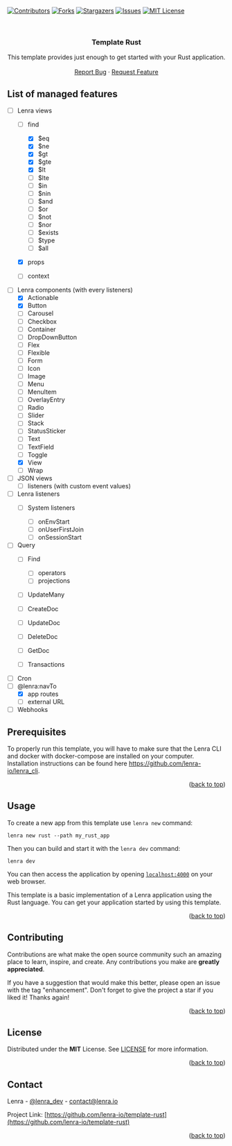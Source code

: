 <div id="top"></div>
<!--
*** This README was created with https://github.com/othneildrew/Best-README-Template
-->

<!-- PROJECT SHIELDS -->

[![Contributors][contributors-shield]][contributors-url]
[![Forks][forks-shield]][forks-url]
[![Stargazers][stars-shield]][stars-url]
[![Issues][issues-shield]][issues-url]
[![MIT License][license-shield]][license-url]

<!-- PROJECT LOGO -->

<br />
<div align="center">

<h3 align="center">Template Rust</h3>

<p align="center">
    This template provides just enough to get started with your Rust application.
    <br />
    <br />
    <a href="https://github.com/lenra-io/template-rust/issues">Report Bug</a>
    ·
    <a href="https://github.com/lenra-io/template-rust/issues">Request Feature</a>
  </p>
</div>

## List of managed features

- [ ] Lenra views
  - [ ] find

    - [X] $eq
    - [X] $ne
    - [X] $gt
    - [X] $gte
    - [X] $lt
    - [ ] $lte
    - [ ] $in
    - [ ] $nin
    - [ ] $and
    - [ ] $or
    - [ ] $not
    - [ ] $nor
    - [ ] $exists
    - [ ] $type
    - [ ] $all
  - [X] props
  - [ ] context
- [ ] Lenra components (with every listeners)
  - [X] Actionable
  - [X] Button
  - [ ] Carousel
  - [ ] Checkbox
  - [ ] Container
  - [ ] DropDownButton
  - [ ] Flex
  - [ ] Flexible
  - [ ] Form
  - [ ] Icon
  - [ ] Image
  - [ ] Menu
  - [ ] MenuItem
  - [ ] OverlayEntry
  - [ ] Radio
  - [ ] Slider
  - [ ] Stack
  - [ ] StatusSticker
  - [ ] Text
  - [ ] TextField
  - [ ] Toggle
  - [X] View
  - [ ] Wrap
- [ ] JSON views
  - [ ] listeners (with custom event values)
- [ ] Lenra listeners
  - [ ] System listeners

    - [ ] onEnvStart
    - [ ] onUserFirstJoin
    - [ ] onSessionStart

    <!-- - [ ] onSessionStop
    - [ ] onUserLeave
    - [ ] onEnvStop -->
- [ ] Query
  - [ ] Find

    - [ ] operators
    - [ ] projections

    <!-- - [ ] options -->
  - [ ] UpdateMany
  - [ ] CreateDoc
  - [ ] UpdateDoc
  - [ ] DeleteDoc
  - [ ] GetDoc
  - [ ] Transactions
- [ ] Cron
- [ ] @lenra:navTo
  - [X] app routes
  - [ ] external URL
- [ ] Webhooks

<!-- GETTING STARTED -->

## Prerequisites

To properly run this template, you will have to make sure that the Lenra CLI and docker with docker-compose are installed on your computer.
Installation instructions can be found here https://github.com/lenra-io/lenra_cli.

<p align="right">(<a href="#top">back to top</a>)</p>

<!-- USAGE EXAMPLES -->

## Usage

To create a new app from this template use `lenra new` command:

```console
lenra new rust --path my_rust_app
```

Then you can build and start it with the `lenra dev` command:

```console
lenra dev
```

You can then access the application by opening [`localhost:4000`](http://localhost:4000) on your web browser.

This template is a basic implementation of a Lenra application using the Rust language. You can get your application started by using this template.

<p align="right">(<a href="#top">back to top</a>)</p>

<!-- CONTRIBUTING -->

## Contributing

Contributions are what make the open source community such an amazing place to learn, inspire, and create. Any contributions you make are **greatly appreciated**.

If you have a suggestion that would make this better, please open an issue with the tag "enhancement".
Don't forget to give the project a star if you liked it! Thanks again!

<p align="right">(<a href="#top">back to top</a>)</p>

<!-- LICENSE -->

## License

Distributed under the **MIT** License. See [LICENSE](./LICENSE) for more information.

<p align="right">(<a href="#top">back to top</a>)</p>

<!-- CONTACT -->

## Contact

Lenra - [@lenra_dev](https://twitter.com/lenra_dev) - contact@lenra.io

Project Link: [https://github.com/lenra-io/template-rust](https://github.com/lenra-io/template-rust)

<p align="right">(<a href="#top">back to top</a>)</p>

<!-- MARKDOWN LINKS & IMAGES -->

<!-- https://www.markdownguide.org/basic-syntax/#reference-style-links -->

[contributors-shield]: https://img.shields.io/github/contributors/lenra-io/template-rust.svg?style=for-the-badge
[contributors-url]: https://github.com/lenra-io/template-rust/graphs/contributors
[forks-shield]: https://img.shields.io/github/forks/lenra-io/template-rust.svg?style=for-the-badge
[forks-url]: https://github.com/lenra-io/template-rust/network/members
[stars-shield]: https://img.shields.io/github/stars/lenra-io/template-rust.svg?style=for-the-badge
[stars-url]: https://github.com/lenra-io/template-rust/stargazers
[issues-shield]: https://img.shields.io/github/issues/lenra-io/template-rust.svg?style=for-the-badge
[issues-url]: https://github.com/lenra-io/template-rust/issues
[license-shield]: https://img.shields.io/github/license/lenra-io/template-rust.svg?style=for-the-badge
[license-url]: https://github.com/lenra-io/template-rust/blob/master/LICENSE
